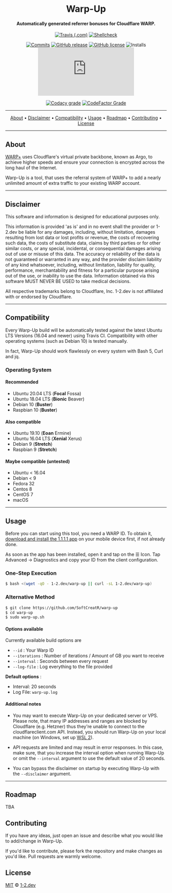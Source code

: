 <div align=center>

# Warp-Up
#### Automatically generated referrer bonuses for Cloudflare WARP.

[![Travis (.com)](https://img.shields.io/travis/com/SoftCreatR/warp-up?style=flat-square)](https://travis-ci.com/SoftCreatR/warp-up) [![Shellcheck](https://img.shields.io/github/workflow/status/SoftCreatR/warp-up/Shellcheck?label=Shellcheck&style=flat-square)](https://github.com/SoftCreatR/warp-up/actions?query=workflow%3AShellcheck)

[![Commits](https://img.shields.io/github/last-commit/SoftCreatR/warp-up?style=flat-square)](https://github.com/SoftCreatR/warp-up/commits/main) [![GitHub release](https://img.shields.io/github/release/SoftCreatR/warp-up?style=flat-square)](https://github.com/SoftCreatR/warp-up/releases) [![GitHub license](https://img.shields.io/github/license/SoftCreatR/warp-up?style=flat-square&color=lightgray)](https://github.com/SoftCreatR/warp-up/blob/main/LICENSE) ![Installs](https://img.shields.io/badge/dynamic/json?style=flat-square&color=blue&label=Installs&query=value&url=https%3A%2F%2Fapi.countapi.xyz%2Fget%2Fsoftcreatr%2Fwarpup) [![GitHub file size in bytes](https://img.shields.io/github/size/SoftCreatR/warp-up/warp-up.sh?style=flat-square)](https://github.com/SoftCreatR/warp-up/blob/main/warp-up.sh)

[![Codacy grade](https://img.shields.io/codacy/grade/325d797fcbbf44df9dbed8af3ba8e1f4?style=flat-square)](http://app.codacy.com/manual/SoftCreatR/warp-up/dashboard?token=hIBh9xPtZzernpa) [![CodeFactor Grade](https://img.shields.io/codefactor/grade/github/SoftCreatR/warp-up?style=flat-square)](https://www.codefactor.io/repository/github/softcreatr/warp-up)

</div>

---

<div align="center">

<a href="#about"> About</a> •
<a href="#disclaimer"> Disclaimer</a> •
<a href="#compatibility"> Compatibility</a> •
<a href="#usage"> Usage</a> •
<a href="#roadmap"> Roadmap</a> •
<a href="#contributing"> Contributing</a> •
<a href="#license"> License</a>

</div>

---

## About

[WARP+](https://blog.cloudflare.com/announcing-warp-plus/) uses Cloudflare's virtual private backbone, known as Argo, to achieve higher speeds and ensure your connection is encrypted across the long haul of the Internet.

Warp-Up is a tool, that uses the referral system of WARP+ to add a nearly unlimited amount of extra traffic to your existing WARP account.

---

## Disclaimer

This software and information is designed for educational purposes only.

This information is provided 'as is' and in no event shall the
provider or 1-2.dev be liable for any damages, including, without
limitation, damages resulting from lost data or lost profits or
revenue, the costs of recovering such data, the costs of substitute
data, claims by third parties or for other similar costs, or any
special, incidental, or consequential damages arising out of use or
misuse of this data. The accuracy or reliability of the data is not
guaranteed or warranted in any way, and the provider disclaim
liability of any kind whatsoever, including, without limitation,
liability for quality, performance, merchantability and fitness
for a particular purpose arising out of the use, or inability
to use the data. Information obtained via this software MUST
NEVER BE USED to take medical decisions.

All respective trademarks belong to Cloudflare, Inc.
1-2.dev is not affiliated with or endorsed by Cloudflare.

---

## Compatibility

Every Warp-Up build will be automatically tested against the latest Ubuntu LTS Versions (16.04 and newer) using Travis CI. Compatibility with other operating systems (such as Debian 10) is tested manually.

In fact, Warp-Up should work flawlessly on every system with Bash 5, Curl and jq.

### Operating System

#### Recommended

* Ubuntu 20.04 LTS (__Focal__ Fossa)
* Ubuntu 18.04 LTS (__Bionic__ Beaver)
* Debian 10 (__Buster__)
* Raspbian 10 (__Buster__)

#### Also compatible

* Ubuntu 19.10 (__Eoan__ Ermine)
* Ubuntu 16.04 LTS (__Xenial__ Xerus)
* Debian 9 (__Stretch__)
* Raspbian 9 (__Stretch__)

#### Maybe compatible (untested)

* Ubuntu < 16.04
* Debian < 9
* Fedora 32
* Centos 8
* CentOS 7
* macOS

---

## Usage

Before you can start using this tool, you need a WARP ID. To obtain it, [download and install the 1.1.1.1 app](https://warp.plus/Uxs4a) on your mobile device first, if not already done.

As soon as the app has been installed, open it and tap on the ☰ Icon. Tap Advanced -> Diagnostics and copy your ID from the client configuration.

### One-Step Execution

```bash
$ bash <(wget -qO - 1-2.dev/warp-up || curl -sL 1-2.dev/warp-up)
```

### Alternative Method

```bash
$ git clone https://github.com/SoftCreatR/warp-up
$ cd warp-up
$ sudo warp-up.sh
```

#### Options available

Currently available build options are

* `--id` : Your Warp ID
* `--iterations` : Number of iterations / Amount of GB you want to receive
* `--interval` : Seconds between every request
* `--log-file` : Log everything to the file provided

**Default options** :

* Interval: 20 seconds
* Log File: `warp-up.log`

#### Additional notes

* You may want to execute Warp-Up on your dedicated server or VPS. Please note, that many IP addresses and ranges are blocked by Cloudflare (e.g. Hetzner) thus they're unable to connect to the cloudflareclient.com API. Instead, you should run Warp-Up on your local machine (on Windows, set up [WSL 2](https://docs.microsoft.com/en-us/windows/wsl/install-win10)).

* API requests are limited and may result in error responses. In this case, make sure, that you increase the interval option when running Warp-Up or omit the `--interval` argument to use the default value of 20 seconds.

* You can bypass the disclaimer on startup by executing Warp-Up with the `--disclaimer` argument.

---

## Roadmap

TBA

## Contributing

If you have any ideas, just open an issue and describe what you would like to add/change in Warp-Up.

If you'd like to contribute, please fork the repository and make changes as you'd like. Pull requests are warmly welcome.

## License

[MIT](https://github.com/SoftCreatR/warp-up/blob/main/LICENSE) © [1-2.dev](https://1-2.dev)
